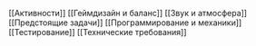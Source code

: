 [[Активности]]
[[Геймдизайн и баланс]]
[[Звук и атмосфера]]
[[Предстоящие задачи]]
[[Программирование и механики]]
[[Тестирование]]
[[Технические требования]]
